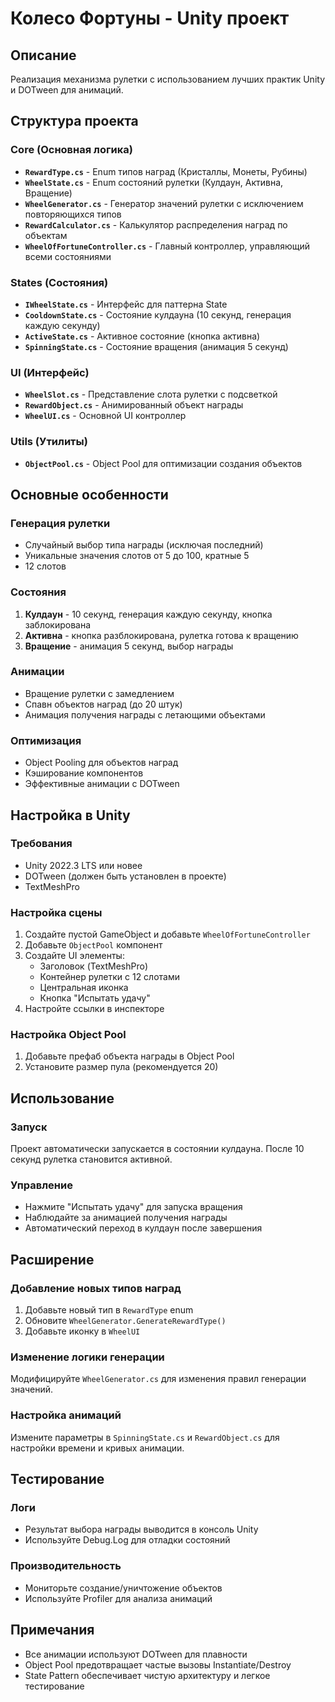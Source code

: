 # Колесо Фортуны - Unity проект

## Описание
Реализация механизма рулетки с использованием лучших практик Unity и DOTween для анимаций.

## Структура проекта

### Core (Основная логика)
- **`RewardType.cs`** - Enum типов наград (Кристаллы, Монеты, Рубины)
- **`WheelState.cs`** - Enum состояний рулетки (Кулдаун, Активна, Вращение)
- **`WheelGenerator.cs`** - Генератор значений рулетки с исключением повторяющихся типов
- **`RewardCalculator.cs`** - Калькулятор распределения наград по объектам
- **`WheelOfFortuneController.cs`** - Главный контроллер, управляющий всеми состояниями

### States (Состояния)
- **`IWheelState.cs`** - Интерфейс для паттерна State
- **`CooldownState.cs`** - Состояние кулдауна (10 секунд, генерация каждую секунду)
- **`ActiveState.cs`** - Активное состояние (кнопка активна)
- **`SpinningState.cs`** - Состояние вращения (анимация 5 секунд)

### UI (Интерфейс)
- **`WheelSlot.cs`** - Представление слота рулетки с подсветкой
- **`RewardObject.cs`** - Анимированный объект награды
- **`WheelUI.cs`** - Основной UI контроллер

### Utils (Утилиты)
- **`ObjectPool.cs`** - Object Pool для оптимизации создания объектов

## Основные особенности

### Генерация рулетки
- Случайный выбор типа награды (исключая последний)
- Уникальные значения слотов от 5 до 100, кратные 5
- 12 слотов

### Состояния
1. **Кулдаун** - 10 секунд, генерация каждую секунду, кнопка заблокирована
2. **Активна** - кнопка разблокирована, рулетка готова к вращению
3. **Вращение** - анимация 5 секунд, выбор награды

### Анимации
- Вращение рулетки с замедлением
- Спавн объектов наград (до 20 штук)
- Анимация получения награды с летающими объектами

### Оптимизация
- Object Pooling для объектов наград
- Кэширование компонентов
- Эффективные анимации с DOTween

## Настройка в Unity

### Требования
- Unity 2022.3 LTS или новее
- DOTween (должен быть установлен в проекте)
- TextMeshPro

### Настройка сцены
1. Создайте пустой GameObject и добавьте `WheelOfFortuneController`
2. Добавьте `ObjectPool` компонент
3. Создайте UI элементы:
   - Заголовок (TextMeshPro)
   - Контейнер рулетки с 12 слотами
   - Центральная иконка
   - Кнопка "Испытать удачу"
4. Настройте ссылки в инспекторе

### Настройка Object Pool
1. Добавьте префаб объекта награды в Object Pool
2. Установите размер пула (рекомендуется 20)

## Использование

### Запуск
Проект автоматически запускается в состоянии кулдауна. После 10 секунд рулетка становится активной.

### Управление
- Нажмите "Испытать удачу" для запуска вращения
- Наблюдайте за анимацией получения награды
- Автоматический переход в кулдаун после завершения

## Расширение

### Добавление новых типов наград
1. Добавьте новый тип в `RewardType` enum
2. Обновите `WheelGenerator.GenerateRewardType()`
3. Добавьте иконку в `WheelUI`

### Изменение логики генерации
Модифицируйте `WheelGenerator.cs` для изменения правил генерации значений.

### Настройка анимаций
Измените параметры в `SpinningState.cs` и `RewardObject.cs` для настройки времени и кривых анимации.

## Тестирование

### Логи
- Результат выбора награды выводится в консоль Unity
- Используйте Debug.Log для отладки состояний

### Производительность
- Мониторьте создание/уничтожение объектов
- Используйте Profiler для анализа анимаций

## Примечания
- Все анимации используют DOTween для плавности
- Object Pool предотвращает частые вызовы Instantiate/Destroy
- State Pattern обеспечивает чистую архитектуру и легкое тестирование
